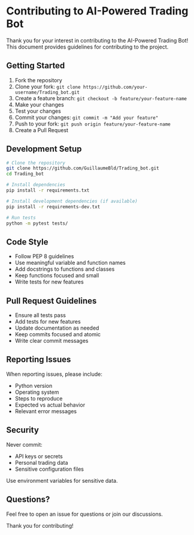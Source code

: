# Contributing to AI-Powered Trading Bot

Thank you for your interest in contributing to the AI-Powered Trading Bot! This document provides guidelines for contributing to the project.

## Getting Started

1. Fork the repository
2. Clone your fork: `git clone https://github.com/your-username/Trading_bot.git`
3. Create a feature branch: `git checkout -b feature/your-feature-name`
4. Make your changes
5. Test your changes
6. Commit your changes: `git commit -m "Add your feature"`
7. Push to your fork: `git push origin feature/your-feature-name`
8. Create a Pull Request

## Development Setup

```bash
# Clone the repository
git clone https://github.com/GuillaumeBld/Trading_bot.git
cd Trading_bot

# Install dependencies
pip install -r requirements.txt

# Install development dependencies (if available)
pip install -r requirements-dev.txt

# Run tests
python -m pytest tests/
```

## Code Style

- Follow PEP 8 guidelines
- Use meaningful variable and function names
- Add docstrings to functions and classes
- Keep functions focused and small
- Write tests for new features

## Pull Request Guidelines

- Ensure all tests pass
- Add tests for new features
- Update documentation as needed
- Keep commits focused and atomic
- Write clear commit messages

## Reporting Issues

When reporting issues, please include:
- Python version
- Operating system
- Steps to reproduce
- Expected vs actual behavior
- Relevant error messages

## Security

Never commit:
- API keys or secrets
- Personal trading data
- Sensitive configuration files

Use environment variables for sensitive data.

## Questions?

Feel free to open an issue for questions or join our discussions.

Thank you for contributing!